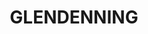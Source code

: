 ---
lastmod: '2025-04-06T06:05:20+00:00'
latitude: -33.742006
layout: suburb
longitude: 150.84746
postcode: '2761'
state: NSW
title: GLENDENNING
url: /nsw/glendenning/
---